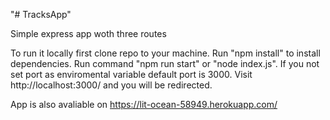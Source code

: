 "# TracksApp"

Simple express app woth three routes

To run it locally first clone repo to your machine.
Run "npm install" to install dependencies.
Run command "npm run start" or "node index.js".
If you not set port as enviromental variable default port is 3000.
Visit http://localhost:3000/ and you will be redirected.

App is also avaliable on https://lit-ocean-58949.herokuapp.com/
